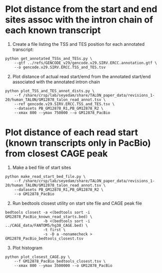 # Plot distance from the start and end sites assoc with the intron chain of each known transcript

1. Create a file listing the TSS and TES position for each annotated transcript:
```
python get_annotated_TSSs_and_TESs.py \
    --gtf ../refs/GENCODE_v29/gencode.v29.SIRV.ERCC.annotation.gtf \
    --o gencode.v29.SIRV.ERCC.TSS_and_TES.tsv
```

2. Plot distance of actual read start/emd from the annotated start/end associated with the annotated intron chain
```
python plot_TSS_and_TES_annot_dists.py \
    --f /share/crsp/lab/seyedam/share/TALON_paper_data/revisions_1-20/human_TALON/GM12878_talon_read_annot.tsv \
    --ref gencode.v29.SIRV.ERCC.TSS_and_TES.tsv \
    --datasets PB_GM12878_R1,PB_GM12878_R2 \
    --xmax 800 --ymax 750000 --o GM12878_PacBio
```

# Plot distance of each read start (known transcripts only in PacBio) from closest CAGE peak
1. Make a bed file of start sites
```
python make_read_start_bed_file.py \
    --f /share/crsp/lab/seyedam/share/TALON_paper_data/revisions_1-20/human_TALON/GM12878_talon_read_annot.tsv \
    --datasets PB_GM12878_R1,PB_GM12878_R2 \
    --o GM12878_PacBio
```
2. Run bedtools closest utility on start site file and CAGE peak file
```
bedtools closest -a <(bedtools sort -i GM12878_PacBio_known_read_starts.bed) \
                 -b <(bedtools sort -i ../CAGE_data/FANTOM5/hg38_CAGE.bed) \
                 -t first \
                 -s -D a -nonamecheck > GM12878_PacBio_bedtools_closest.tsv
```
3. Plot histogram
```
python plot_closest_CAGE.py \
    --f GM12878_PacBio_bedtools_closest.tsv \
    --xmax 800 --ymax 3500000 --o GM12878_PacBio    
```
